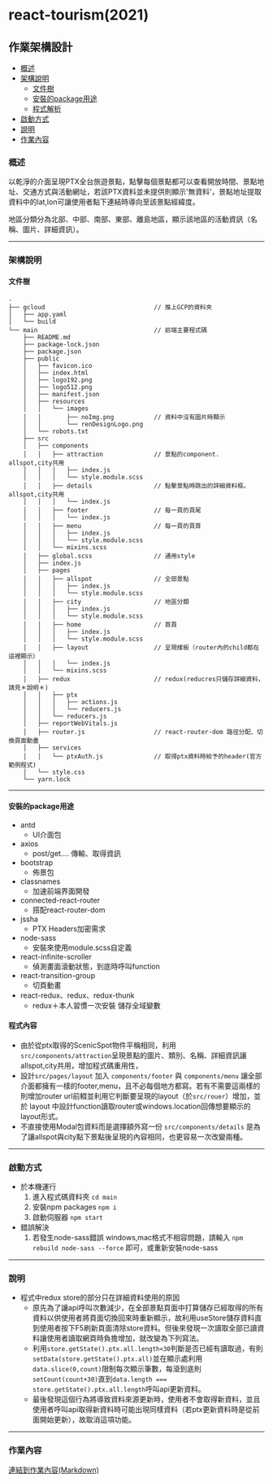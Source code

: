 # react-tourism(2021)
## 作業架構設計

*   [概述](#overview)
*   [架構說明](#description)
    *   [文件樹](#tree)
    *   [安裝的package用途](#modules_usage)
    *   [程式解析](#how)
*   [啟動方式](#start)
*   [說明](#q)
*   [作業內容](#homework_detail)


<h3 id="overview">概述</h3>

以乾淨的介面呈現PTX全台旅遊景點，點擊每個景點都可以查看開放時間、景點地址、交通方式與活動網址，若該PTX資料並未提供則顯示'無資料'，景點地址提取資料中的lat,lon可讓使用者點下連結時導向至該景點經緯度。

地區分類分為北部、中部、南部、東部、離島地區，顯示該地區的活動資訊（名稱、圖片、詳細資訊）。

---

<h3 id="description">架構說明</h3>
<h4 id="tree">文件樹</h4>

```
.
├── gcloud                              // 推上GCP的資料夾
│   ├── app.yaml
│   └── build
└── main                                // 前端主要程式碼
    ├── README.md
    ├── package-lock.json
    ├── package.json
    ├── public
    │   ├── favicon.ico
    │   ├── index.html
    │   ├── logo192.png
    │   ├── logo512.png
    │   ├── manifest.json
    │   ├── resources
    │   │   └── images
    │   │       ├── noImg.png           // 資料中沒有圖片時顯示
    │   │       └── renDesignLogo.png
    │   └── robots.txt
    ├── src
    │   ├── components
    │   │   ├── attraction              // 景點的component. allspot,city共用
    │   │   │   ├── index.js
    │   │   │   └── style.module.scss
    │   │   ├── details                 // 點擊景點時跳出的詳細資料框。allspot,city共用
    │   │   │   └── index.js
    │   │   ├── footer                  // 每一頁的頁尾
    │   │   │   └── index.js
    │   │   ├── menu                    // 每一頁的頁首
    │   │   │   ├── index.js
    │   │   │   └── style.module.scss
    │   │   └── mixins.scss
    │   ├── global.scss                 // 通用style
    │   ├── index.js
    │   ├── pages
    │   │   ├── allspot                 // 全部景點
    │   │   │   ├── index.js
    │   │   │   └── style.module.scss
    │   │   ├── city                    // 地區分類
    │   │   │   ├── index.js
    │   │   │   └── style.module.scss
    │   │   ├── home                    // 首頁
    │   │   │   ├── index.js
    │   │   │   └── style.module.scss
    │   │   ├── layout                  // 呈現樣板（router內的child都在這裡顯示）
    │   │   │   └── index.js
    │   │   └── mixins.scss
    │   ├── redux                       // redux(reducres只儲存詳細資料，請見＊說明＊)
    │   │   ├── ptx
    │   │   │   ├── actions.js
    │   │   │   └── reducers.js
    │   │   └── reducers.js
    │   ├── reportWebVitals.js
    │   ├── router.js                   // react-router-dom 路徑分配、切換頁面動畫
    │   ├── services
    │   │   └── ptxAuth.js              // 取得ptx資料時給予的header(官方範例程式)
    │   └── style.css
    └── yarn.lock
```

---

<h4 id="modules_usage">安裝的package用途</h4>

*   antd   
    *   UI介面包
*   axios
    *   post/get.... 傳輸、取得資訊
*   bootstrap
    *   佈景包
*   classnames
    *   加速前端界面開發
*   connected-react-router
    *   搭配react-router-dom
*   jssha
    *   PTX Headers加密需求
*   node-sass
    *   安裝來使用module.scss自定義
*   react-infinite-scroller
    *   偵測畫面滾動狀態，到底時呼叫function
*   react-transition-group
    *   切頁動畫
*   react-redux、redux、redux-thunk
    *    redux＋本人習慣一次安裝 儲存全域變數

<h4 id="modules_usage">程式內容</h4>

 -  由於從ptx取得的ScenicSpot物件平稱相同，利用`src/components/attraction`呈現景點的圖片、類別、名稱、詳細資訊讓allspot,city共用，增加程式碼重用性，
 -  設計`src/pages/layout` 加入 `components/footer` 與 `components/menu` 讓全部介面都擁有一樣的footer,menu，且不必每個地方都寫。若有不需要這兩樣的則增加router url前輟並利用它判斷要呈現的layout（於`src/rouer`）增加，並於 layout 中設計function讀取router或windows.location回傳想要顯示的layout形式。
 -  不直接使用Modal包資料而是選擇額外寫一份 `src/components/details` 是為了讓allspot與city點下景點後呈現的內容相同，也更容易一次改變兩種。
 
---


<h3 id="start">啟動方式</h3>

 -  於本機運行
    1.  進入程式碼資料夾 `cd main` 
    2.  安裝npm packages `npm i`
    3.  啟動伺服器 `npm start`
 -  錯誤解決
    1.  若發生node-sass錯誤 windows,mac格式不相容問題，請輸入 `npm rebuild node-sass --force` 即可，或重新安裝node-sass

---

<h3 id="q">說明</h3>

 - 程式中redux store的部分只在詳細資料使用的原因
    - 原先為了讓api呼叫次數減少，在全部景點頁面中打算儲存已經取得的所有資料以供使用者將頁面切換回來時重新顯示，故利用useStore儲存資料直到使用者按下F5刷新頁面清除store資料。但後來發現一次讀取全部已讀資料讓使用者讀取網頁時負擔增加，就改變為下列寫法。
    - 利用`store.getState().ptx.all.length<30`判斷是否已經有讀取過，有則`setData(store.getState().ptx.all)`並在顯示處利用`data.slice(0,count)`限制每次顯示筆數，每滾到底則`setCount(count+30)`直到`data.length === store.getState().ptx.all.length`呼叫api更新資料。
    - 最後發現這個行為將導致資料來源更新時，使用者不會取得新資料，並且使用者呼叫api取得新資料時可能出現同樣資料（若ptx更新資料時是從前面開始更新），故取消這項功能。

---

<h3 id="homework_detail">作業內容</h3>

[連結到作業內容(Markdown)](https://github.com/p17johnny/react-motc-tourism/blob/main/HWdetails.md)
